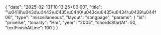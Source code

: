 {
    "date": "2025-02-13T10:13:25+00:00",
    "title": "\u0418\u043d\u0442\u0435\u0440\u043c\u0435\u0434\u0438\u044f 06",
    "type": "miscellaneous",
    "layout": "songpage",
    "params": {
        "id": "privelse",
        "tonality": "Hm",
        "year": "2005",
        "chordsStartAt": 50,
        "textFinishAtLine": 100
    }
}